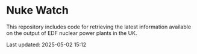 # Nuke Watch

This repository includes code for retrieving the latest information available on the output of EDF nuclear power plants in the UK.

Last updated: 2025-05-02 15:12